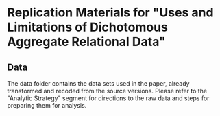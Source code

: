 # Replication Materials for "Uses and Limitations of Dichotomous Aggregate Relational Data"

## Data

The data folder contains the data sets used in the paper, already transformed and recoded from the source versions. Please refer to the "Analytic Strategy" segment for directions to the raw data and steps for preparing them for analysis. 

